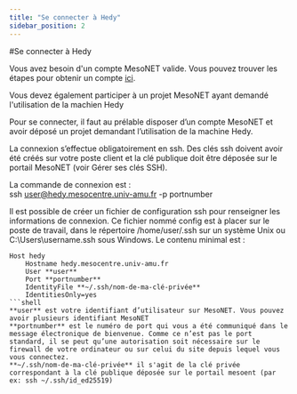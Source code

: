 ```yaml
---
title: "Se connecter à Hedy"
sidebar_position: 2
---
```


#Se connecter à Hedy

Vous avez besoin d'un compte MesoNET valide. Vous pouvez trouver les étapes pour obtenir un compte [ici](https://www.mesonet.fr/documentation/user-documentation/acces/portail).

Vous devez également participer à un projet MesoNET ayant demandé l'utilisation de la machien Hedy

Pour se connecter, il faut au prélable disposer d’un compte MesoNET et avoir déposé un projet demandant l’utilisation de la machine Hedy. 

La connexion s’effectue obligatoirement en ssh. Des clés ssh doivent avoir été créés sur votre poste client et la clé publique doit être déposée sur le portail MesoNET (voir Gérer ses clés SSH). 

La commande de connexion est :  
            ssh user@hedy.mesocentre.univ-amu.fr -p portnumber

Il est possible de créer un fichier de configuration ssh pour renseigner les informations de connexion. Ce fichier nommé config est à placer sur le poste de travail, dans le répertoire /home/user/.ssh sur un système Unix ou C:\Users\username\.ssh sous Windows. 
Le contenu minimal est :
```
Host hedy
    Hostname hedy.mesocentre.univ-amu.fr
    User **user**
    Port **portnumber**
    IdentityFile **~/.ssh/nom-de-ma-clé-privée**
    IdentitiesOnly=yes
```shell
**user** est votre identifiant d’utilisateur sur MesoNET. Vous pouvez avoir plusieurs identifiant MesoNET
**portnumber** est le numéro de port qui vous a été communiqué dans le message électronique de bienvenue. Comme ce n’est pas le port standard, il se peut qu’une autorisation soit nécessaire sur le firewall de votre ordinateur ou sur celui du site depuis lequel vous vous connectez.
**~/.ssh/nom-de-ma-clé-privée** il s'agit de la clé privée correspondant à la clé publique déposée sur le portail mesoent (par ex: ssh ~/.ssh/id_ed25519)

